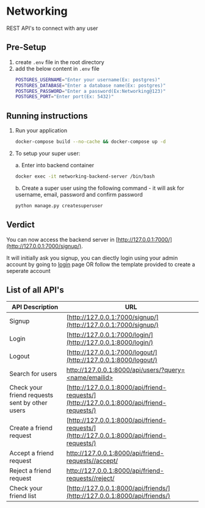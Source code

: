 # Networking
REST API's to connect with any user

## Pre-Setup
1. create ```.env``` file in the root directory
2. add the below content in ```.env``` file
   ```bash
   POSTGRES_USERNAME="Enter your username(Ex: postgres)"
   POSTGRES_DATABASE="Enter a database name(Ex: postgres)"
   POSTGRES_PASSWORD="Enter a password(Ex:Networking@123)"
   POSTGRES_PORT="Enter port(Ex: 5432)"
   ```

## Running instructions

1. Run your application
    ```bash
    docker-compose build --no-cache && docker-compose up -d
    ```

2. To setup your super user:
   
   a. Enter into backend container
   ```bash
   docker exec -it networking-backend-server /bin/bash 
   ```
   b. Create a super user using the following command - it will ask for username, email, password and confirm password
   ```bash
   python manage.py createsuperuser
   ```

## Verdict

You can now access the backend server in [http://127.0.0.1:7000/](http://127.0.0.1:7000/signup/). 

It will initially ask you signup, you can diectly login using your admin account by going to [login](http://127.0.0.1:8000/login/) page OR follow the template provided to create a seperate account


## List of all API's

| API Description                                 | URL                                                                                      |
|-------------------------------------------------|------------------------------------------------------------------------------------------|
| Signup                                          | [http://127.0.0.1:7000/signup/](http://127.0.0.1:7000/signup/)                           |
| Login                                           | [http://127.0.0.1:7000/login/](http://127.0.0.1:8000/login/)                             |
| Logout                                          | [http://127.0.0.1:7000/logout/](http://127.0.0.1:8000/logout/)                           |
| Search for users                                | [http://127.0.0.1:8000/api/users/?query=<name/emailid>](http://127.0.0.1:8000/api/users/?query=<name/emailid>) |
| Check your friend requests sent by other users | [http://127.0.0.1:8000/api/friend-requests/](http://127.0.0.1:8000/api/friend-requests/) |
| Create a friend request                        | [http://127.0.0.1:8000/api/friend-requests/](http://127.0.0.1:8000/api/friend-requests/) |
| Accept a friend request                        | [http://127.0.0.1:8000/api/friend-requests/<name>/accept/](http://127.0.0.1:8000/api/friend-requests/<name>/accept/) |
| Reject a friend request                        | [http://127.0.0.1:8000/api/friend-requests/<name>/reject/](http://127.0.0.1:8000/api/friend-requests/<name>/reject/) |
| Check your friend list                         | [http://127.0.0.1:8000/api/friends/](http://127.0.0.1:8000/api/friends/)                 |




